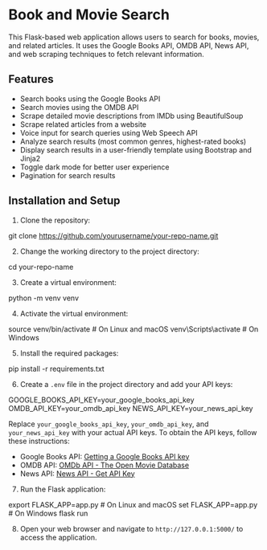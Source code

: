 # Book and Movie Search

This Flask-based web application allows users to search for books, movies, and related articles. It uses the Google Books API, OMDB API, News API, and web scraping techniques to fetch relevant information.

## Features

- Search books using the Google Books API
- Search movies using the OMDB API
- Scrape detailed movie descriptions from IMDb using BeautifulSoup
- Scrape related articles from a website
- Voice input for search queries using Web Speech API
- Analyze search results (most common genres, highest-rated books)
- Display search results in a user-friendly template using Bootstrap and Jinja2
- Toggle dark mode for better user experience
- Pagination for search results

## Installation and Setup

1. Clone the repository:

git clone https://github.com/yourusername/your-repo-name.git

2. Change the working directory to the project directory:

cd your-repo-name

3. Create a virtual environment:

python -m venv venv

4. Activate the virtual environment:

source venv/bin/activate # On Linux and macOS
venv\Scripts\activate # On Windows

5. Install the required packages:

pip install -r requirements.txt

6. Create a `.env` file in the project directory and add your API keys:

GOOGLE_BOOKS_API_KEY=your_google_books_api_key
OMDB_API_KEY=your_omdb_api_key
NEWS_API_KEY=your_news_api_key

Replace `your_google_books_api_key`, `your_omdb_api_key`, and `your_news_api_key` with your actual API keys. To obtain the API keys, follow these instructions:

- Google Books API: [Getting a Google Books API key](https://developers.google.com/books/docs/v1/using#APIKey)
- OMDB API: [OMDb API - The Open Movie Database](https://www.omdbapi.com/apikey.aspx)
- News API: [News API - Get API Key](https://newsapi.org/register)

7. Run the Flask application:

export FLASK_APP=app.py # On Linux and macOS
set FLASK_APP=app.py # On Windows
flask run

8. Open your web browser and navigate to `http://127.0.0.1:5000/` to access the application.


